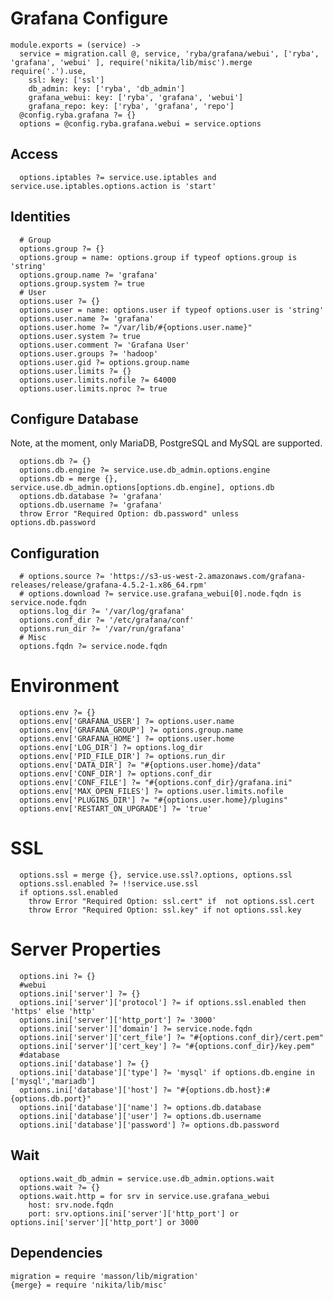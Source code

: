 
# Grafana Configure
  
    module.exports = (service) ->
      service = migration.call @, service, 'ryba/grafana/webui', ['ryba', 'grafana', 'webui' ], require('nikita/lib/misc').merge require('.').use,
        ssl: key: ['ssl']
        db_admin: key: ['ryba', 'db_admin']
        grafana_webui: key: ['ryba', 'grafana', 'webui']
        grafana_repo: key: ['ryba', 'grafana', 'repo']
      @config.ryba.grafana ?= {}
      options = @config.ryba.grafana.webui = service.options

## Access

      options.iptables ?= service.use.iptables and service.use.iptables.options.action is 'start'

## Identities

      # Group
      options.group ?= {}
      options.group = name: options.group if typeof options.group is 'string'
      options.group.name ?= 'grafana'
      options.group.system ?= true
      # User
      options.user ?= {}
      options.user = name: options.user if typeof options.user is 'string'
      options.user.name ?= 'grafana'
      options.user.home ?= "/var/lib/#{options.user.name}"
      options.user.system ?= true
      options.user.comment ?= 'Grafana User'
      options.user.groups ?= 'hadoop'
      options.user.gid ?= options.group.name
      options.user.limits ?= {}
      options.user.limits.nofile ?= 64000
      options.user.limits.nproc ?= true

## Configure Database

Note, at the moment, only MariaDB, PostgreSQL and MySQL are supported.

      options.db ?= {}
      options.db.engine ?= service.use.db_admin.options.engine
      options.db = merge {}, service.use.db_admin.options[options.db.engine], options.db
      options.db.database ?= 'grafana'
      options.db.username ?= 'grafana'
      throw Error "Required Option: db.password" unless options.db.password

## Configuration
      
      # options.source ?= 'https://s3-us-west-2.amazonaws.com/grafana-releases/release/grafana-4.5.2-1.x86_64.rpm'
      # options.download ?= service.use.grafana_webui[0].node.fqdn is service.node.fqdn
      options.log_dir ?= '/var/log/grafana'
      options.conf_dir ?= '/etc/grafana/conf'
      options.run_dir ?= '/var/run/grafana'
      # Misc
      options.fqdn ?= service.node.fqdn

# Environment

      options.env ?= {}
      options.env['GRAFANA_USER'] ?= options.user.name
      options.env['GRAFANA_GROUP'] ?= options.group.name
      options.env['GRAFANA_HOME'] ?= options.user.home
      options.env['LOG_DIR'] ?= options.log_dir
      options.env['PID_FILE_DIR'] ?= options.run_dir
      options.env['DATA_DIR'] ?= "#{options.user.home}/data"
      options.env['CONF_DIR'] ?= options.conf_dir
      options.env['CONF_FILE'] ?= "#{options.conf_dir}/grafana.ini"
      options.env['MAX_OPEN_FILES'] ?= options.user.limits.nofile
      options.env['PLUGINS_DIR'] ?= "#{options.user.home}/plugins"
      options.env['RESTART_ON_UPGRADE'] ?= 'true'

# SSL

      options.ssl = merge {}, service.use.ssl?.options, options.ssl
      options.ssl.enabled ?= !!service.use.ssl
      if options.ssl.enabled
        throw Error "Required Option: ssl.cert" if  not options.ssl.cert
        throw Error "Required Option: ssl.key" if not options.ssl.key

# Server Properties

      options.ini ?= {}
      #webui
      options.ini['server'] ?= {}
      options.ini['server']['protocol'] ?= if options.ssl.enabled then 'https' else 'http'
      options.ini['server']['http_port'] ?= '3000'
      options.ini['server']['domain'] ?= service.node.fqdn
      options.ini['server']['cert_file'] ?= "#{options.conf_dir}/cert.pem"
      options.ini['server']['cert_key'] ?= "#{options.conf_dir}/key.pem"
      #database
      options.ini['database'] ?= {}
      options.ini['database']['type'] ?= 'mysql' if options.db.engine in ['mysql','mariadb']
      options.ini['database']['host'] ?= "#{options.db.host}:#{options.db.port}"
      options.ini['database']['name'] ?= options.db.database
      options.ini['database']['user'] ?= options.db.username
      options.ini['database']['password'] ?= options.db.password

## Wait

      options.wait_db_admin = service.use.db_admin.options.wait
      options.wait ?= {}
      options.wait.http = for srv in service.use.grafana_webui
        host: srv.node.fqdn
        port: srv.options.ini['server']['http_port'] or options.ini['server']['http_port'] or 3000

## Dependencies

    migration = require 'masson/lib/migration'
    {merge} = require 'nikita/lib/misc'
